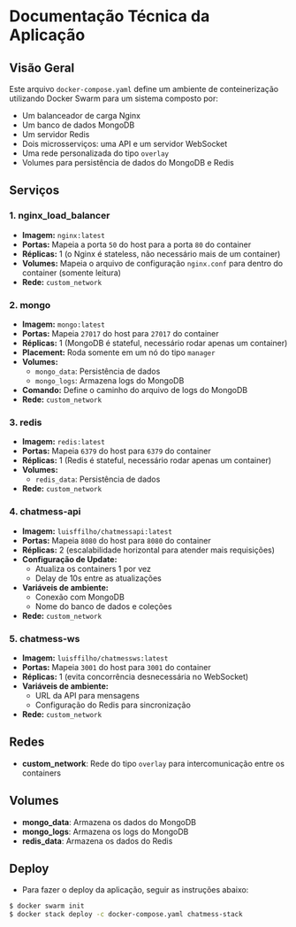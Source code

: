 # Documentação Técnica da Aplicação

## Visão Geral
Este arquivo `docker-compose.yaml` define um ambiente de conteinerização utilizando Docker Swarm para um sistema composto por:
- Um balanceador de carga Nginx
- Um banco de dados MongoDB
- Um servidor Redis
- Dois microsserviços: uma API e um servidor WebSocket
- Uma rede personalizada do tipo `overlay`
- Volumes para persistência de dados do MongoDB e Redis

## Serviços

### 1. **nginx_load_balancer**
- **Imagem:** `nginx:latest`
- **Portas:** Mapeia a porta `50` do host para a porta `80` do container
- **Réplicas:** 1 (o Nginx é stateless, não necessário mais de um container)
- **Volumes:** Mapeia o arquivo de configuração `nginx.conf` para dentro do container (somente leitura)
- **Rede:** `custom_network`

### 2. **mongo**
- **Imagem:** `mongo:latest`
- **Portas:** Mapeia `27017` do host para `27017` do container
- **Réplicas:** 1 (MongoDB é stateful, necessário rodar apenas um container)
- **Placement:** Roda somente em um nó do tipo `manager`
- **Volumes:**
  - `mongo_data`: Persistência de dados
  - `mongo_logs`: Armazena logs do MongoDB
- **Comando:** Define o caminho do arquivo de logs do MongoDB
- **Rede:** `custom_network`

### 3. **redis**
- **Imagem:** `redis:latest`
- **Portas:** Mapeia `6379` do host para `6379` do container
- **Réplicas:** 1 (Redis é stateful, necessário rodar apenas um container)
- **Volumes:**
  - `redis_data`: Persistência de dados
- **Rede:** `custom_network`

### 4. **chatmess-api**
- **Imagem:** `luisffilho/chatmessapi:latest`
- **Portas:** Mapeia `8080` do host para `8080` do container
- **Réplicas:** 2 (escalabilidade horizontal para atender mais requisições)
- **Configuração de Update:**
  - Atualiza os containers 1 por vez
  - Delay de 10s entre as atualizações
- **Variáveis de ambiente:**
  - Conexão com MongoDB
  - Nome do banco de dados e coleções
- **Rede:** `custom_network`

### 5. **chatmess-ws**
- **Imagem:** `luisffilho/chatmessws:latest`
- **Portas:** Mapeia `3001` do host para `3001` do container
- **Réplicas:** 1 (evita concorrência desnecessária no WebSocket)
- **Variáveis de ambiente:**
  - URL da API para mensagens
  - Configuração do Redis para sincronização
- **Rede:** `custom_network`

## Redes
- **custom_network**: Rede do tipo `overlay` para intercomunicação entre os containers

## Volumes
- **mongo_data**: Armazena os dados do MongoDB
- **mongo_logs**: Armazena os logs do MongoDB
- **redis_data**: Armazena os dados do Redis


## Deploy

- Para fazer o deploy da aplicação, seguir as instruções abaixo:

```bash
$ docker swarm init
$ docker stack deploy -c docker-compose.yaml chatmess-stack
```